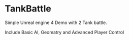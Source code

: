 # TankBattle
Simple Unreal engine 4 Demo with 2 Tank battle.

Include Basic AI, Geomatry and Advanced Player Control
